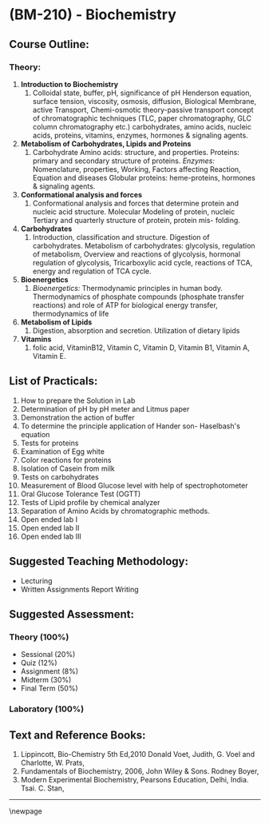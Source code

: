 # **(BM-210) - Biochemistry**

## **Course Outline:**

### **Theory:**

1. **Introduction to Biochemistry**
   1. Colloidal state, buffer, pH, significance of pH Henderson equation, surface tension, viscosity, osmosis, diffusion, Biological Membrane, active Transport, Chemi-osmotic theory-passive transport concept of chromatographic techniques (TLC, paper chromatography, GLC column chromatography etc.) carbohydrates, amino acids, nucleic acids, proteins, vitamins, enzymes, hormones & signaling agents.
1. **Metabolism of Carbohydrates, Lipids and Proteins**
   1. Carbohydrate Amino acids: structure, and properties. Proteins: primary and secondary structure of proteins. *Enzymes:* Nomenclature, properties,	Working,	Factors	affecting	Reaction,	Equation	and diseases Globular proteins: heme-proteins, hormones & signaling agents.
1. **Conformational analysis and forces**
   1. Conformational analysis and forces that determine protein and nucleic acid structure. Molecular Modeling of protein, nucleic Tertiary and quarterly structure of protein, protein mis- folding.
1. **Carbohydrates**
   1. Introduction, classification and structure. Digestion of carbohydrates. Metabolism of carbohydrates: glycolysis, regulation of metabolism, Overview and reactions of glycolysis, hormonal regulation of glycolysis, Tricarboxylic acid cycle, reactions of TCA, energy and regulation of TCA cycle.
1. **Bioenergetics**
   1. *Bioenergetics:* Thermodynamic principles in human body. Thermodynamics of phosphate compounds (phosphate transfer reactions) and role of ATP for biological energy transfer, thermodynamics of life
1. **Metabolism of Lipids**
   1. Digestion, absorption and secretion. Utilization of dietary lipids
1. **Vitamins**
   1. folic acid, VitaminB12, Vitamin C, Vitamin D, Vitamin B1, Vitamin A, Vitamin E.

## **List of Practicals:**
1. How to prepare the Solution in Lab
1. Determination of pH by pH meter and Litmus paper
1. Demonstration the action of buffer
1. To determine the principle application of Hander son- Haselbash's equation
1. Tests for proteins
1. Examination of Egg white
1. Color reactions for proteins
1. Isolation of Casein from milk
1. Tests on carbohydrates
1. Measurement of Blood Glucose level with help of spectrophotometer
1. Oral Glucose Tolerance Test (OGTT)
1. Tests of Lipid profile by chemical analyzer
1. Separation of Amino Acids by chromatographic methods.
1. Open ended lab I
1. Open ended lab II
1. Open ended lab III

## **Suggested Teaching Methodology:**

- Lecturing
- Written Assignments Report Writing

## **Suggested Assessment:**

### **Theory (100%)**

- Sessional (20%)
- Quiz (12%)
- Assignment (8%)
- Midterm (30%)
- Final Term (50%)

### **Laboratory (100%)**

## **Text and Reference Books:**

1. Lippincott, Bio-Chemistry 5th Ed,2010 Donald Voet, Judith, G. Voel and Charlotte, W. Prats,
1. Fundamentals of Biochemistry, 2006, John Wiley & Sons. Rodney Boyer,
1. Modern Experimental Biochemistry, Pearsons Education, Delhi, India. Tsai. C. Stan,

___
\newpage